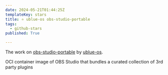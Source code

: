 ```yaml
---
date: 2024-05-21T01:44:25Z
templateKey: stars
title: ⭐ ublue-os obs-studio-portable
tags:
  - github-stars
published: True

---
```


The work on [obs-studio-portable](https://github.com/ublue-os/obs-studio-portable) by [ublue-os](https://github.com/ublue-os).

OCI container image of OBS Studio that bundles a curated collection of 3rd party plugins
